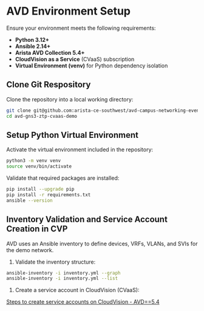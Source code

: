 # AVD Environment Setup

Ensure your environment meets the following requirements:

- **Python 3.12+**
- **Ansible 2.14+**
- **Arista AVD Collection 5.4+**
- **CloudVision as a Service** (CVaaS) subscription
- **Virtual Environment (venv)** for Python dependency isolation

## Clone Git Respository

Clone the repository into a local working directory:

```bash
git clone git@github.com:arista-ce-southwest/avd-campus-networking-event-demo.git
cd avd-gns3-ztp-cvaas-demo
```

## Setup Python Virtual Environment

Activate the virtual environment included in the repository:

```bash
python3 -m venv venv
source venv/bin/activate
```

Validate that required packages are installed:

```bash
pip install --upgrade pip
pip install -r requirements.txt
ansible --version
```

## Inventory Validation and Service Account Creation in CVP

AVD uses an Ansible inventory to define devices, VRFs, VLANs, and SVIs for the demo network.

1. Validate the inventory structure:

```bash
ansible-inventory -i inventory.yml --graph
ansible-inventory -i inventory.yml --list
```

1. Create a service account in CloudVision (CVaaS):

[Steps to create service accounts on CloudVision - AVD==5.4](https://avd.arista.com/5.4/ansible_collections/arista/avd/roles/cv_deploy/index.html#steps-to-create-service-accounts-on-cloudvision)
